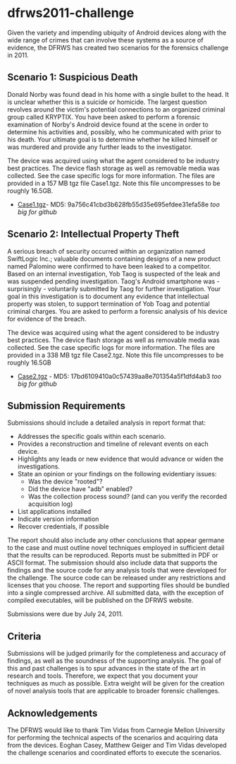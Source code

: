 # dfrws2011-challenge
Given the variety and impending ubiquity of Android devices along with the wide range of crimes that can involve these systems as a source of evidence, the DFRWS has created two scenarios for the forensics challenge in 2011.

## Scenario 1: Suspicious Death

Donald Norby was found dead in his home with a single bullet to the head. It is unclear whether this is a suicide or homicide. The largest question revolves around the victim's potential connections to an organized criminal group called KRYPTIX. You have been asked to perform a forensic examination of Norby's Android device found at the scene in order to determine his activities and, possibly, who he communicated with prior to his death. Your ultimate goal is to determine whether he killed himself or was murdered and provide any further leads to the investigator.

The device was acquired using what the agent considered to be industry best practices. The device flash storage as well as removable media was collected. See the case specific logs for more information. The files are provided in a 157 MB tgz file Case1.tgz. Note this file uncompresses to be roughly 16.5GB.

- [Case1.tgz](http://old.dfrws.org/2011/challenge/Case1.tgz)- MD5: 9a756c41cbd3b628fb55d35e695efdee31efa58e *too big for github*

## Scenario 2: Intellectual Property Theft

A serious breach of security occurred within an organization named SwiftLogic Inc.; valuable documents containing designs of a new product named Palomino were confirmed to have been leaked to a competitor. Based on an internal investigation, Yob Taog is suspected of the leak and was suspended pending investigation. Taog's Android smartphone was - surprisingly - voluntarily submitted by Taog for further investigation. Your goal in this investigation is to document any evidence that intellectual property was stolen, to support termination of Yob Toag and potential criminal charges. You are asked to perform a forensic analysis of his device for evidence of the breach.

The device was acquired using what the agent considered to be industry best practices. The device flash storage as well as removable media was collected. See the case specific logs for more information. The files are provided in a 338 MB tgz file Case2.tgz. Note this file uncompresses to be roughly 16.5GB 

- [Case2.tgz](http://old.dfrws.org/2011/challenge/Case2.tgz) - MD5: 17bd6109410a0c57439aa8e701354a5f1dfd4ab3  *too big for github*

## Submission Requirements
Submissions should include a detailed analysis in report format that:

- Addresses the specific goals within each scenario.
- Provides a reconstruction and timeline of relevant events on each device.
- Highlights any leads or new evidence that would advance or widen the investigations.
- State an opinion or your findings on the following evidentiary issues:
  - Was the device "rooted"?
  - Did the device have "adb" enabled?
  - Was the collection process sound? (and can you verify the recorded acquisition log)
- List applications installed
- Indicate version information
- Recover credentials, if possible

The report should also include any other conclusions that appear germane to the case and must outline novel techniques employed in sufficient detail that the results can be reproduced. Reports must be submitted in PDF or ASCII format. The submission should also include data that supports the findings and the source code for any analysis tools that were developed for the challenge. The source code can be released under any restrictions and licenses that you choose. The report and supporting files should be bundled into a single compressed archive. All submitted data, with the exception of compiled executables, will be published on the DFRWS website.

Submissions were due by July 24, 2011.

## Criteria

Submissions will be judged primarily for the completeness and accuracy of findings, as well as the soundness of the supporting analysis. The goal of this and past challenges is to spur advances in the state of the art in research and tools. Therefore, we expect that you document your techniques as much as possible. Extra weight will be given for the creation of novel analysis tools that are applicable to broader forensic challenges.

## Acknowledgements

The DFRWS would like to thank Tim Vidas from Carnegie Mellon University for performing the technical aspects of the scenarios and acquiring data from the devices. Eoghan Casey, Matthew Geiger and Tim Vidas developed the challenge scenarios and coordinated efforts to execute the scenarios.
